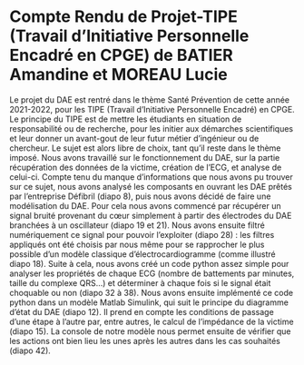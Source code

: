 # Compte Rendu de Projet-TIPE (Travail d’Initiative Personnelle Encadré en CPGE) de BATIER Amandine et MOREAU Lucie

Le projet du DAE est rentré dans le thème Santé Prévention de cette année 2021-2022, pour les TIPE (Travail
d’Initiative Personnelle Encadré) en CPGE. Le principe du TIPE est de mettre les étudiants en situation de
responsabilité ou de recherche, pour les initier aux démarches scientifiques et leur donner un avant-gout de leur
futur métier d’ingénieur ou de chercheur. Le sujet est alors libre de choix, tant qu’il reste dans le thème imposé.
Nous avons travaillé sur le fonctionnement du DAE, sur la partie récupération des données de la victime,
création de l’ECG, et analyse de celui-ci.
Compte tenu du manque d’informations que nous avons pu trouver sur ce sujet, nous avons analysé les
composants en ouvrant les DAE prêtés par l’entreprise Défibril (diapo 8), puis nous avons décidé de faire une
modélisation du DAE.
Pour cela nous avons commencé par récupérer un signal bruité provenant du cœur simplement à partir des
électrodes du DAE branchées à un oscillateur (diapo 19 et 21). Nous avons ensuite filtré numériquement ce
signal pour pouvoir l’exploiter (diapo 28) : les filtres appliqués ont été choisis par nous même pour se
rapprocher le plus possible d’un modèle classique d’électrocardiogramme (comme illustré diapo 18).
Suite à cela, nous avons créé un code python assez simple pour analyser les propriétés de chaque ECG (nombre
de battements par minutes, taille du complexe QRS…) et déterminer à chaque fois si le signal était choquable ou
non (diapo 32 à 38).
Nous avons ensuite implémenté ce code python dans un modèle Matlab Simulink, qui suit le principe du
diagramme d’état du DAE (diapo 12). Il prend en compte les conditions de passage d’une étape à l’autre par,
entre autres, le calcul de l’impédance de la victime (diapo 15).
La console de notre modèle nous permet ensuite de vérifier que les actions ont bien lieu les unes après les
autres dans les cas souhaités (diapo 42).
